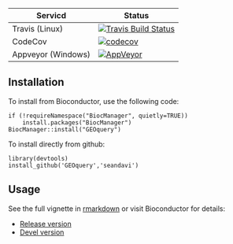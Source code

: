 |     Servicd     |   Status      |
|-----------------|---------------|
| Travis (Linux)         | [![Travis Build Status](https://api.travis-ci.org/seandavi/GEOquery.svg?branch=master)](https://travis-ci.org/seandavi/GEOquery) |
| CodeCov         | [![codecov](https://codecov.io/gh/seandavi/GEOquery/branch/master/graph/badge.svg)](https://codecov.io/gh/seandavi/GEOquery) |
| Appveyor (Windows)        | [![AppVeyor](https://ci.appveyor.com/api/projects/status/32r7s2skrgm9ubva?svg=true)](https://ci.appveyor.com/api/projects/status/32r7s2skrgm9ubva?svg=true) |




## Installation

To install from Bioconductor, use the following code:

```{r}
if (!requireNamespace("BiocManager", quietly=TRUE))
    install.packages("BiocManager")
BiocManager::install("GEOquery")
```

To install directly from github:

```{r}
library(devtools)
install_github('GEOquery','seandavi')
```

## Usage

See the full vignette in [rmarkdown](https://github.com/seandavi/GEOquery/blob/master/vignettes/GEOquery.Rmd) or visit Bioconductor for details:

- [Release version](http://www.bioconductor.org/packages/release/bioc/html/GEOquery.html)
- [Devel version](http://www.bioconductor.org/packages/devel/bioc/html/GEOquery.html)
